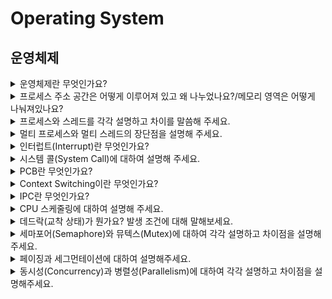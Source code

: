 # Operating System

## 운영체제

<details>
  <summary>운영체제란 무엇인가요?</summary>
  <br>

- `Operating System`으로 흔히 `OS`라 부르며 사용자가 컴퓨터를 편리하고 효과적으로  사용할 수 있도록 환경을 제공하는 시스템 소프트웨어입니다.
- ### 종류
    - UNIX
    - Linux
    - Windows
- ### 역할
    - `프로세스 관리` : 운영체제에서 적용하는 응용 프로그램을 관리
    - `저장장치 관리` : 1차 저장장치(Main Memory)와 2차 저장장치(HDD, NAND Flash Memory 등)를 관리하는 기능
    - `네트워킹` : 네트워크 프로토콜 지원
    - `사용자 관리` : 파일 및 시스템 자원 접근 권한 지정하여 사용자 관리
    - `디바이스 드라이버` : 시스템 자원, 하트웨어 관리 / `하드웨어를 추상화 해주는 계층`

</details>

<details>
  <summary>프로세스 주소 공간은 어떻게 이루어져 있고 왜 나누었나요?/메모리 영역은 어떻게 나눠져있나요?</summary>
  <br>

- 최대한 데이터를 공유하여 메모리 사용량을 줄여야 하기에 나누었습니다.

- ### 프로세스 주소 공간(메모리 영역)
    - `Code` : 코드 자체를 구성하는 메모리 영역
    - `Data` : 전역변수, 정적변수, 배열 등이 할당되는 영역
    - `Heap` : 동적 할달시 사용되는 영역
    - `Stack` : 함수의 호출 정보, 지역변수, 매개변수 등이 저장되는 영역

</details>

<details>
  <summary>프로세스와 스레드를 각각 설명하고 차이를 말씀해 주세요.</summary>
  <br>

- **프로세스** : 메모리 상에서 실행중인 프로그램
- **스레드** : 프로세스 안에서 실행되는 흐름단위

- 하나의 프로세스 생성시, 기본적으로 하나의 스레드 생성
- 스레드는 프로세스 내에서 Stack만 따로 할당받고, 그 이외의 메모리 영역(Code, Data, Heap) 영역을 공유

</details>

<details>
  <summary>멀티 프로세스와 멀티 스레드의 장단점을 설명해 주세요.</summary>
  <br>

- 멀티 프로세스
  - 장점 : 안정성(OS 차원에서 해결)
  - 단점 : 각각 독립된 메모리 영역을 가지고 있음<br>
          => 작엄량 증가<br>
          => `Context Switching` 증가<br>
          => 오버헤드 발생<br>
          => 성능 저하<br>

- 멀티 스레드
  - 장점 : 메모리 공유, 시간 및 자원 손실 감소
  - 단점 : 공유메모리로 안정성 문제 발생<br>
          -> 하나의 스레드가 데이터 공간을 망가뜨리면 모든 스레드가 작동 불능<br>
          -> **But**, **Critical Section 기법**을 통해 대비 가능<br>

  **Critical Section 기법** : 하나의 스레드가 공유 데이터 값을 변경하는 시점에 다른 스레드가 그 값을 읽으려 할 때 발생하는 문제를 해결하기 위한 동기화 과정

</details>

<details>
  <summary>인터럽트(Interrupt)란 무엇인가요?</summary>
  <br>

- 프로그램 실행 도중 예기치 않은 상황이 발생하여 현재 실행중인 작업을 즉시 중단하고 발생된 상황에 대한 우선 처리가 필요함을 CPU에게 알리는 것입니다.

- ### 종류
  - **외부 인터럽트** : 입출력 장치, 차이밍 장치, 전원 등 외부적 요인으로 발생
  - **내부 인터럽트(Trap)** : `Trap`이라 부르며 오버플로우, 명령어 오사용 등 잘못된 명령이나 데이터를 사용할 때 발생
  - **소프트웨어 인터럽트** : 프로그램 처리 중 명령의 요청에 의해 발생한 것

- 내외부 인터럽트는 CPU의 하드웨어 신호에 의해 발생하며 소프트웨어 인터럽트는 명령어 수행에 의해 발생합니다.
- 인터럽트가 없다면 `폴링(Polling)` 사용
  - `폴링(Poliing)` : 사용자가 명령어를 사용해 수시로 확인해서 변화를 알아내는 방식

</details>

<details>
  <summary>시스템 콜(System Call)에 대하여 설명해 주세요.</summary>
  <br>

- 응용 프로그램의 요청에 따라 kernel에 접근하기 위한 인터페이스입니다.

- ### 유형
  - 프로세스 제어
  - 파일 조작
  - 장치 조작
  - 정보 유지보수
  - 통신과 보호

- 프로세스 제어를 위한 System Call에는 fork, exec, wait 등이 있습니다.

</details>

<details>
  <summary>PCB란 무엇인가요?</summary>
  <br>

- **Process Control Block**으로 process 정보를 저장하는 곳입니다.
- `Context Switching`시 이전 작업을 저장하기 위해서 필요합니다. 
- `Linked List`방식으로 관리합니다.

</details>

<details>
  <summary>Context Switching이란 무엇인가요?</summary>
  <br>

- CPU가 이전의 프로세스 상태를 PCB에 보관 후 다른 프로세스 정보를 PCB에 읽어 레지스터에 적재하는 과정입니다.
- CPU가 놀지 않게 만들며 빠른 일처리를 제공하기 위한 것입니다.
- 보통 Interrupt 또는 CPU 사용 허가 시간 초과시 발생


![프로세스 상태](../image/ProcessState.jpeg)



### 비동기 처리의 장점
  - context switching 발생하지 않는다.
</details>

<details>
  <summary>IPC란 무엇인가요?</summary>
  <br>

- 프로세스는 독립적인 구조를 가지기에 통신을 해야합니다. 이를 가능하게 해주는 것이 Inter Process Communication이라 불리는 IPC통신입니다.
- 프로세스는 커널이 제공하는 IPC설비를 이용해 프로세스간 통신을 할 수 있게 됩니다.
- IPC 통신에서 프로세스 간 데이터를 동기화하고 보호하기 위해 `세마포어`와 `뮤텍스`를 사용합니다.

</details>

<details>
  <summary>CPU 스케줄링에 대하여 설명해 주세요.</summary>
  <br>

- 정해져 있는 자원을 분배하여 프로세스가 CPU를 사용할 수 있게 결정하는 정책입니다.
- 종류로는 크게 선점(preemptive) 스케줄링과 비선점(non-preemptive) 스케줄링으로 나누어져있습니다.

- 선점(preemptive) 스케줄링
  - 하나의 프로세스가 CPU를 할당받아 실행하고 있을 때, 우선순위가 높은 프로세스가 CPU를 강제로 빼앗아 사용할 수 있는 기법입니다.
  - 처리 시간 예측이 어렵고 선점으로 인한 오버헤드가 발생한다는 단점이 있습니다.
  - ex) `Priority Scheduling`, `Round Robin`, `Multilevel-Queue(다단계 큐)`, `Multilevel-Feedback-Queue(다단계 피드백 큐)`

- 비선점(non-preemptive) 스케줄링
  - 이미 할당된 CPU를 다른 프로세스가 강제로 배앗아 사용할 수 없는 기법입니다.
  - 공정하며 처리 시간 예측이 용이하다는 장점이 있지만 긴급응답을 요청하는 작업에는 좋지 않다는 단점도 존재합니다.
  - ex) `FCFS(First Come First Served)`, `SJF(Shortest Job First)`, `HRN(Highest Response-ratio Next)`

- 척도
  - `Response Time` : 작업이 처음 실행되기까지 걸린 시간
  - `Turnaround Time` : 실행 시간과 대기 시간을 모두 합한 시간으로 작업이 완료될 때 까지 걸리는 시간

</details>

<details>
  <summary>데드락(교착 상태)가 뭔가요? 발생 조건에 대해 말해보세요.</summary>
  <br>

- 교착 상태로 두 개 이상의 프로세스나 스레드가 무한히 다음 자원을 기다리며 다음 처리를 못하는 상태입니다.
- 발생조건으로는 `상호배제(Mutual exclusion)`, `점유 대기(Hold and wait)`, `비선점(Non-Preemptive)`, `순환 대기(Circular wait)`가 있습니다.
- 처리 방법으로는 `예방(Prevent)`, `회피(Avoidance)`, `탐지(Detection)`, `회복(Recovery)`이있습니다.

</details>

<details>
  <summary>세마포어(Semaphore)와 뮤텍스(Mutex)에 대하여 각각 설명하고 차이점을 설명해주세요.</summary>
  <br>

- `세마포어(Semaphore)`
  - 멀티프로그래밍 환경에서 공유 자원에 대한 접근을 제한하는 방법입니다.
  - 현재 공유 자원에 접근할 수 있는 쓰레드/프로세스의 수를 나타내는 값을 두어 상호 배제를 달성하는 기법입니다.

- `뮤텍스(Mutex)`
  - `상호 배제(Mutual Exclusion)`의 약자이며 임계 영역을 가진 쓰레드들의 실행 시간이 서로 겹치지 않고 각각 단독으로 실행되게 하는 기술입니다.
  - 공유 자원에 대한 접근 조율을 위해 lock과 unlock을 사용합니다.

- **차이점**
  - 가장 큰 차이는 **동기화 갯수**입니다. 뮤텍스는 동기화 대상이 오직 하나뿐이지만 세마포어는 동기화 대상이 하나 이상일 때 사용합니다.
  - 세마포어는 뮤텍스가 될 수 있지만 뮤텍스는 세마포어가 될 수 없습니다.
  - 세마포어는 소유할 수 없지만 뮤텍스는 소유가능하며 소유주가 이에 대한 책임을 집니다.

</details>

<details>
  <summary>페이징과 세그먼테이션에 대하여 설명해주세요.</summary>
  <br>

- `페이징(Paging)`
  - 페이지 단위의 논리-물리 주소 기법
  - 논리 주소 공간이 하나의 연속적인 물리 공간에 들어가야하는 제약을 해결하기 위한 기법
  - 논리 주소 공간과 물리 주소 공간을 분이해야함(주소의 동적 재배치 허용)
  - 외부 단편화 X
  - 변환을 위한 MMU(Memory Management Unit) 필요

- `세그먼테이션(Segmentation)`
  - 사용자/프로그래머 관점의 메모리 관리 기법
  - 논리적 단위(세그먼트)로 나누므로 미리 분할하는 것이 아닌 메모리 사용 시점에 할당

- **외부단편화** vs **내부단편화**
  
  **외부단편화** : 작업보다 많은 공간이 있더라도 실제로 그 작업을 받아들일 수 없는 경우(메모리 배치에 따라 발생하는 문제)
  
  **내부단편화** : 작업에 필요한 공간보다 많은 공간을 할당받음으로써 발생하는 내분의 사용 불가능한 공간

- 페이지 교체 알고리즘

  OPT : 최적 교체. 앞으로 가장 오랫동안 사용하지 않을 페이지 교체 (실현 가능성 희박)

  FIFO : 메모리가 할당된 순서대로 페이지를 교체
  
  LRU : 최근에 가장 오랫동안 사용하지 않은 페이지를 교체
  
  LFU : 사용 빈도가 가장 적은 페이지를 교체
  
  NUR : 최근에 사용하지 않은 페이지를 교체


</details>

<details>
  <summary>동시성(Concurrency)과 병렬성(Parallelism)에 대하여 각각 설명하고 차이점을 설명해주세요.</summary>
  <br>

### 동시성(Concurrency)
  - 하나의 코어에서 여러 스레드가 번갈아가며 실행하는 방식입니다.
  - 동시에 실행하는 것이 아니라 CPU가 작업마다 시간을 분할해 적절하게 context switching을 해서 동시에 실행되는 것처럼 보이게 합니다.
  - `핵심 목표` : 유휴 시간을 최소화

### 병렬성(Parallelism)
  - 멀티 코어에서 여러 스레드를 동시에 실행하는 방식입니다.
  
  - 여러 작업을 다른 코어, 다른 프로세스, 별도의 컴퓨터 등에서 동시에 실행할 수 있다. 그래서 병렬 처리가 성능 향상에 필수적이라고도 합니다.

### Concurrency vs Parallelism
  - 동시성은 여러 task를 계속 번갈아가면서 실행합니다. task 1이 사용하던 자원이 있다고 가정하고 task1이 미처 끝나기 전에 task 2가 같은 자원을 접근한다면? 자원의 값이 변경되며 서로의 실행 결과에 미칠 수 있습니다. 또 task를 어떤 기준으로 선택하고 교환할 것인지도 고려해야 합니다. 따라서 Race Condition, Deadlock, Starvation 등의 문제가 생길 수 있습니다.
  
  - 병렬성은 여러 task가 어떤 자원을 공유하고 있는지 고려해야 하기 때문에 메모리 손상, 누수 등의 문제가 발생할 수 있습니다. 

### More
- `Race Condition`: 여러 프로세스가 하나의 자원에 접근해 서로의 실행 결과에 영향을 주는 현상
- `Deadlock`: 여러 프로세스가 서로 상대방의 작업이 끝나기를 무한히 기다리는 현상
- `Starvation`: 특정 프로세스가 우선순위가 낮아 원하는 자원을 계속 할당 받지 못하는 현상

</details>